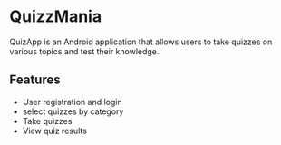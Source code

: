 # QuizzMania
QuizApp is an Android application that allows users to take quizzes on various topics and test their knowledge.

## Features
- User registration and login
-  select quizzes by category
- Take quizzes 
- View quiz results 



